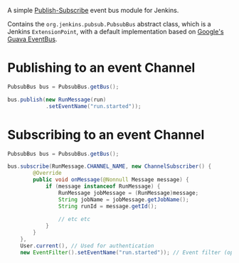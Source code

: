 A simple [Publish-Subscribe](http://www.enterpriseintegrationpatterns.com/patterns/messaging/PublishSubscribeChannel.html) event bus module for Jenkins.

Contains the `org.jenkins.pubsub.PubsubBus` abstract class, which is a Jenkins `ExtensionPoint`, with a default
implementation based on [Google's Guava EventBus](https://github.com/google/guava/wiki/EventBusExplained).

# Publishing to an event Channel

```java
PubsubBus bus = PubsubBus.getBus();

bus.publish(new RunMessage(run)
            .setEventName("run.started"));
```

# Subscribing to an event Channel

```java
PubsubBus bus = PubsubBus.getBus();

bus.subscribe(RunMessage.CHANNEL_NAME, new ChannelSubscriber() {
        @Override
        public void onMessage(@Nonnull Message message) {
            if (message instanceof RunMessage) {
                RunMessage jobMessage = (RunMessage)message;
                String jobName = jobMessage.getJobName();
                String runId = message.getId();
                
                // etc etc
            }
        }
    }, 
    User.current(), // Used for authentication 
    new EventFilter().setEventName("run.started")); // Event filter (optional)
```